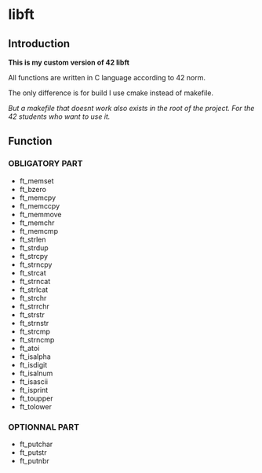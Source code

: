 # libft

## Introduction

**This is my custom version of 42 libft**

All functions are written in C language according to 42 norm.

The only difference is for build I use cmake instead of makefile.

*But a makefile that doesnt work also exists in the root of the project. For the 42 students who want to use it.*

## Function

### OBLIGATORY PART
- ft_memset
- ft_bzero
- ft_memcpy
- ft_memccpy
- ft_memmove
- ft_memchr
- ft_memcmp
- ft_strlen
- ft_strdup
- ft_strcpy
- ft_strncpy
- ft_strcat
- ft_strncat
- ft_strlcat
- ft_strchr
- ft_strrchr
- ft_strstr
- ft_strnstr
- ft_strcmp
- ft_strncmp
- ft_atoi
- ft_isalpha
- ft_isdigit
- ft_isalnum
- ft_isascii
- ft_isprint
- ft_toupper
- ft_tolower

### OPTIONNAL PART
- ft_putchar
- ft_putstr
- ft_putnbr
